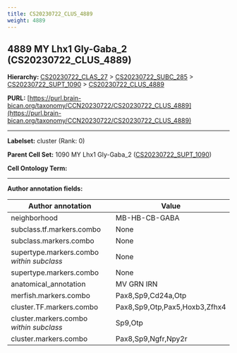 ```yaml
---
title: CS20230722_CLUS_4889
weight: 4889
---
```

## 4889 MY Lhx1 Gly-Gaba_2 (CS20230722_CLUS_4889)
<b>Hierarchy: </b>
[CS20230722_CLAS_27](../CS20230722_CLAS_27) >
[CS20230722_SUBC_285](../CS20230722_SUBC_285) >
[CS20230722_SUPT_1090](../CS20230722_SUPT_1090) >
[CS20230722_CLUS_4889](../CS20230722_CLUS_4889)

**PURL:** [https://purl.brain-bican.org/taxonomy/CCN20230722/CS20230722_CLUS_4889](https://purl.brain-bican.org/taxonomy/CCN20230722/CS20230722_CLUS_4889)

---


**Labelset:** cluster (Rank: 0)

**Parent Cell Set:** 1090 MY Lhx1 Gly-Gaba_2 ([CS20230722_SUPT_1090](../CS20230722_SUPT_1090))



**Cell Ontology Term:** 

[MARKER GENES.]: #


---

[TRANSFERRED ANNOTATIONS.]: #


[AUTHOR ANNOTATION FIELDS.]: #


**Author annotation fields:**

| Author annotation | Value |
|-------------------|-------|
|neighborhood|MB-HB-CB-GABA|
|subclass.tf.markers.combo|None|
|subclass.markers.combo|None|
|supertype.markers.combo _within subclass_|None|
|supertype.markers.combo|None|
|anatomical_annotation|MV GRN IRN|
|merfish.markers.combo|Pax8,Sp9,Cd24a,Otp|
|cluster.TF.markers.combo|Pax8,Sp9,Otp,Pax5,Hoxb3,Zfhx4|
|cluster.markers.combo _within subclass_|Sp9,Otp|
|cluster.markers.combo|Pax8,Sp9,Ngfr,Npy2r|
